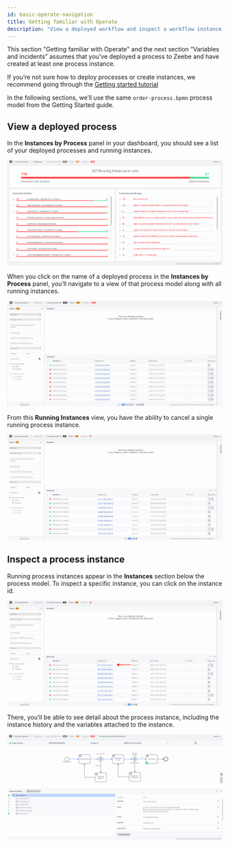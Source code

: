 ```yaml
---
id: basic-operate-navigation
title: Getting familiar with Operate
description: "View a deployed workflow and inspect a workflow instance after deploying a workflow to Zeebe and creating at least one workflow instance."
---
```


This section "Getting familiar with Operate" and the next section “Variables and incidents” assumes that you’ve deployed a process to Zeebe and have created at least one process instance. 

If you’re not sure how to deploy processes or create instances, we recommend going through the [Getting started tutorial](/guides/getting-started/model-your-first-process.md)

In the following sections, we’ll use the same `order-process.bpmn` process model from the Getting Started guide. 

## View a deployed process

In the **Instances by Process** panel in your dashboard, you should see a list of your deployed processes and running instances. 

![operate-view-process](../img/operate-introduction_light.png)

When you click on the name of a deployed process in the **Instances by Process** panel, you’ll navigate to a view of that process model along with all running instances.

![operate-view-process](./img/operate-view-process_light.png)

From this **Running Instances** view, you have the ability to cancel a single running process instance. 

![operate-cancel-process-instance](./img/operate-view-process-cancel_light.png)

## Inspect a process instance

Running process instances appear in the **Instances** section below the process model. To inspect a specific instance, you can click on the instance id. 

![operate-inspect-instance](./img/operate-process-instance-id_light.png)

There, you’ll be able to see detail about the process instance, including the instance history and the variables attached to the instance. 

![operate-view-instance-detail](./img/operate-view-instance-detail_light.png)


